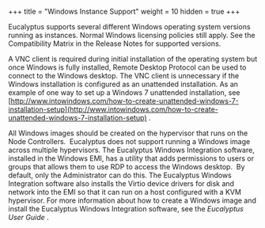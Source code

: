 +++
title = "Windows Instance Support"
weight = 10
hidden = true
+++

Eucalyptus supports several different Windows operating system versions running as instances. Normal Windows licensing policies still apply. See the Compatibility Matrix in the Release Notes for supported versions. 

A VNC client is required during initial installation of the operating system but once Windows is fully installed, Remote Desktop Protocol can be used to connect to the Windows desktop. The VNC client is unnecessary if the Windows installation is configured as an unattended installation. As an example of one way to set up a Windows 7 unattended installation, see  [http://www.intowindows.com/how-to-create-unattended-windows-7-installation-setup](http://www.intowindows.com/how-to-create-unattended-windows-7-installation-setup) . 

All Windows images should be created on the hypervisor that runs on the Node Controllers.  Eucalyptus does not support running a Windows image across multiple hypervisors. The Eucalyptus Windows Integration software, installed in the Windows EMI, has a utility that adds permissions to users or groups that allows them to use RDP to access the Windows desktop.  By default, only the Administrator can do this. The Eucalyptus Windows Integration software also installs the Virtio device drivers for disk and network into the EMI so that it can run on a host configured with a KVM hypervisor. For more information about how to create a Windows image and install the Eucalyptus Windows Integration software, see the *Eucalyptus User Guide* . 

